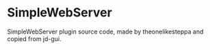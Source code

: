 # SimpleWebServer
SimpleWebServer plugin source code, made by theonelikesteppa and copied from jd-gui.